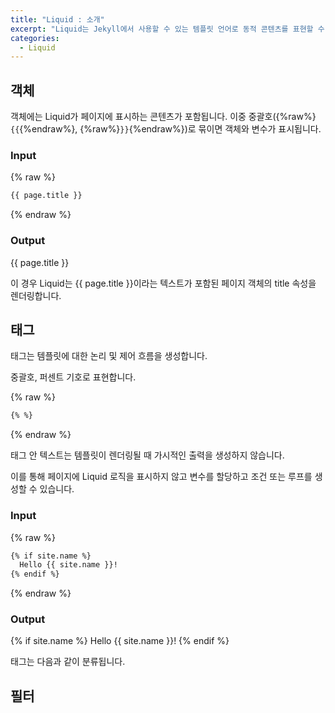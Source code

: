 ```yaml
---
title: "Liquid : 소개"
excerpt: "Liquid는 Jekyll에서 사용할 수 있는 템플릿 언어로 동적 콘텐츠를 표현할 수 있습니다"
categories:
  - Liquid
---
```


## 객체

객체에는 Liquid가 페이지에 표시하는 콘텐츠가 포함됩니다. 이중 중괄호({%raw%}`{{`{%endraw%}, {%raw%}`}}`{%endraw%})로 묶이면 객체와 변수가 표시됩니다.

### Input

{% raw %}

```md
{{ page.title }}
```

{% endraw %}

### Output

{{ page.title }}

이 경우 Liquid는 {{ page.title }}이라는 텍스트가 포함된 페이지 객체의 title 속성을 렌더링합니다.

## 태그

태그는 템플릿에 대한 논리 및 제어 흐름을 생성합니다.

중괄호, 퍼센트 기호로 표현합니다.

{% raw %}

```md
{% %}
```

{% endraw %}

태그 안 텍스트는 템플릿이 렌더링될 때 가시적인 출력을 생성하지 않습니다.

이를 통해 페이지에 Liquid 로직을 표시하지 않고 변수를 할당하고 조건 또는 루프를 생성할 수 있습니다.

### Input

{% raw %}

```md
{% if site.name %}
  Hello {{ site.name }}!
{% endif %}
```

{% endraw %}

### Output

{% if site.name %}
  Hello {{ site.name }}!
{% endif %}

태그는 다음과 같이 분류됩니다.

## 필터


